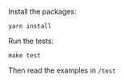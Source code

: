 Install the packages:

```
yarn install
```

Run the tests:

```
make test
```

Then read the examples in `/test`
